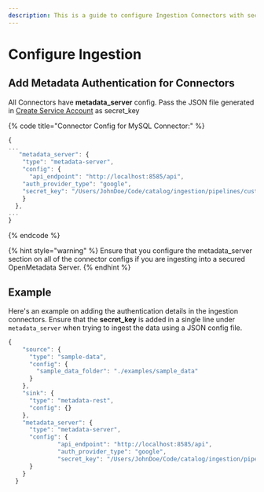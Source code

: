```yaml
---
description: This is a guide to configure Ingestion Connectors with security.
---
```


# Configure Ingestion

## Add Metadata Authentication for Connectors

All Connectors have **metadata\_server** config. Pass the JSON file generated in [Create Service Account](create-service-account.md) as secret\_key

{% code title="Connector Config for MySQL Connector:" %}
```javascript
{
...
   "metadata_server": {
    "type": "metadata-server",
    "config": {
      "api_endpoint": "http://localhost:8585/api",
    "auth_provider_type": "google",
    "secret_key": "/Users/JohnDoe/Code/catalog/ingestion/pipelines/custom-name-320505-17b19fc14416.json"
    }
  },
...
}
```
{% endcode %}

{% hint style="warning" %}
Ensure that you configure the metadata\_server section on all of the connector configs if you are ingesting into a secured OpenMetadata Server.
{% endhint %}

## Example

Here's an example on adding the authentication details in the ingestion connectors. Ensure that the **secret\_key** is added in a single line under `metadata_server` when trying to ingest the data using a JSON config file.

```javascript
{
    "source": {
      "type": "sample-data",
      "config": {
        "sample_data_folder": "./examples/sample_data"
      }
    },
    "sink": {
      "type": "metadata-rest",
      "config": {}
    },
    "metadata_server": {
      "type": "metadata-server",
      "config": {
              "api_endpoint": "http://localhost:8585/api",
              "auth_provider_type": "google",
              "secret_key": "/Users/JohnDoe/Code/catalog/ingestion/pipelines/custom-name-320505-17b19fc14416.json"
      }
    }
  }
```
